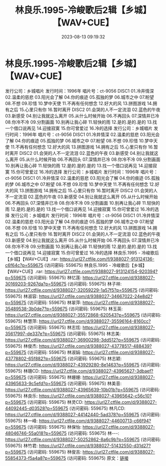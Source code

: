 ﻿---
title: 林良乐.1995-冷峻歌后2辑【乡城】【WAV+CUE】
date: 2023-08-13 09:19:32
categories: WAV车载音乐、镜像
tags: 华语中文
---
# 林良乐.1995-冷峻歌后2辑【乡城】【WAV+CUE】

发行公司：乡城唱片
发行时间：1996年
唱片号：ct-9056
DISC1
01.冷井情深
02.温柔的慈悲
03.阳光会了解
04.你的痕迹
05.孤独的梦
06.城市之中
07.盼望
08.不想
09.珍惜
10.梦中天使
11.不再有任何想念
12.好大的风
13.拼图游戏
14.拥有之后
15.心里只有你
16.暂时离开
DISC2
01.会哭的人不一定流泪
02.蓝色的午夜
03.新感受
04.别让我就这么离开
05.从什么时候开始
06.不再回头
07.深情井已冷
08.你冷不冷
09.分割画面
10.别再让我心碎
11.轻快的雨
12.是的.是的.是的
13.找一个借口说再见
14.迎接寂寞
15.你可曾爱过
16.冷的选择
发行公司：乡城唱片
发行时间：1996年
唱片号：ct-9056
DISC1
01.冷井情深
02.温柔的慈悲
03.阳光会了解
04.你的痕迹
05.孤独的梦
06.城市之中
07.盼望
08.不想
09.珍惜
10.梦中天使
11.不再有任何想念
12.好大的风
13.拼图游戏
14.拥有之后
15.心里只有你
16.暂时离开
DISC2
01.会哭的人不一定流泪
02.蓝色的午夜
03.新感受
04.别让我就这么离开
05.从什么时候开始
06.不再回头
07.深情井已冷
08.你冷不冷
09.分割画面
10.别再让我心碎
11.轻快的雨
12.是的.是的.是的
13.找一个借口说再见
14.迎接寂寞
15.你可曾爱过
16.冷的选择
发行公司：乡城唱片
发行时间：1996年
唱片号：ct-9056
DISC1
01.冷井情深
02.温柔的慈悲
03.阳光会了解
04.你的痕迹
05.孤独的梦
06.城市之中
07.盼望
08.不想
09.珍惜
10.梦中天使
11.不再有任何想念
12.好大的风
13.拼图游戏
14.拥有之后
15.心里只有你
16.暂时离开
DISC2
01.会哭的人不一定流泪
02.蓝色的午夜
03.新感受
04.别让我就这么离开
05.从什么时候开始
06.不再回头
07.深情井已冷
08.你冷不冷
09.分割画面
10.别再让我心碎
11.轻快的雨
12.是的.是的.是的
13.找一个借口说再见
14.迎接寂寞
15.你可曾爱过
16.冷的选择
发行公司：乡城唱片
发行时间：1996年
唱片号：ct-9056
DISC1
01.冷井情深
02.温柔的慈悲
03.阳光会了解
04.你的痕迹
05.孤独的梦
06.城市之中
07.盼望
08.不想
09.珍惜
10.梦中天使
11.不再有任何想念
12.好大的风
13.拼图游戏
14.拥有之后
15.心里只有你
16.暂时离开
DISC2
01.会哭的人不一定流泪
02.蓝色的午夜
03.新感受
04.别让我就这么离开
05.从什么时候开始
06.不再回头
07.深情井已冷
08.你冷不冷
09.分割画面
10.别再让我心碎
11.轻快的雨
12.是的.是的.是的
13.找一个借口说再见
14.迎接寂寞
15.你可曾爱过
16.冷的选择
林良乐.1995 - 冷峻歌后【乡城】【WAV+CUE】.rar: https://url27.ctfile.com/f/9388027-913124136-c6f64c?p=559675
(访问密码: 559675)
林良乐.1995 - 冷峻歌后【乡城】【WAV+CUE】.rar: https://url27.ctfile.com/f/9388027-913124154-920394?p=559675
(访问密码: 559675)
林忆莲: https://url27.ctfile.com/d/9388027-30169203-9267da?p=559675
(访问密码: 559675)
林子祥: https://url27.ctfile.com/d/9388027-32059229-1a57f5?p=559675
(访问密码: 559675)
林淑容: https://url27.ctfile.com/d/9388027-34667022-24e8d2?p=559675
(访问密码: 559675)
林翠萍: https://url27.ctfile.com/d/9388027-35489538-3b0de7?p=559675
(访问密码: 559675)
林玉英: https://url27.ctfile.com/d/9388027-35572868-620543?p=559675
(访问密码: 559675)
林慧萍: https://url27.ctfile.com/d/9388027-35596164-8160cc?p=559675
(访问密码: 559675)
林志炫: https://url27.ctfile.com/d/9388027-35617997-de337e?p=559675
(访问密码: 559675)
林志美: https://url27.ctfile.com/d/9388027-36900298-3dd512?p=559675
(访问密码: 559675)
林俊杰: https://url27.ctfile.com/d/9388027-43778517-488439?p=559675
(访问密码: 559675)
林淑娟: https://url27.ctfile.com/d/9388027-43778802-65f882?p=559675
(访问密码: 559675)
林志颖: https://url27.ctfile.com/d/9388027-43929280-8e1463?p=559675
(访问密码: 559675)
林珊CD: https://url27.ctfile.com/d/9388027-43965627-3dbaef?p=559675
(访问密码: 559675)
林姗姗: https://url27.ctfile.com/d/9388027-43965633-9c5efd?p=559675
(访问密码: 559675)
林美音: https://url27.ctfile.com/d/9388027-43965639-10b01b?p=559675
(访问密码: 559675)
林良乐: https://url27.ctfile.com/d/9388027-43965642-c56c10?p=559675
(访问密码: 559675)
林灵CD: https://url27.ctfile.com/d/9388027-44092445-d03528?p=559675
(访问密码: 559675)
林凡CD: https://url27.ctfile.com/d/9388027-44142440-5ad378?p=559675
(访问密码: 559675)
林一峰: https://url27.ctfile.com/d/9388027-44600713-c66f94?p=559675
(访问密码: 559675)
林保怡: https://url27.ctfile.com/d/9388027-48046746-55a018?p=559675
(访问密码: 559675)
林---: https://url27.ctfile.com/d/9388027-50252862-8a6c9b?p=559675
(访问密码: 559675)
林竹君: https://url27.ctfile.com/d/9388027-51432550-d31d27?p=559675
(访问密码: 559675)
林俊吉: https://url27.ctfile.com/d/9388027-55854373-f5a4a8?p=559675
(访问密码: 559675)
原文：[链接](https://blog.sina.com.cn/s/blog_1647c7e760103132w.html)